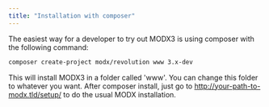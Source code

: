 ```yaml
---
title: "Installation with composer"
---
```


The easiest way for a developer to try out MODX3 is using composer with the following command:

``` bash
composer create-project modx/revolution www 3.x-dev
```

This will install MODX3 in a folder called 'www'. You can change this folder to whatever you want. After composer install, just go to <http://your-path-to-modx.tld/setup/> to do the usual MODX installation.

